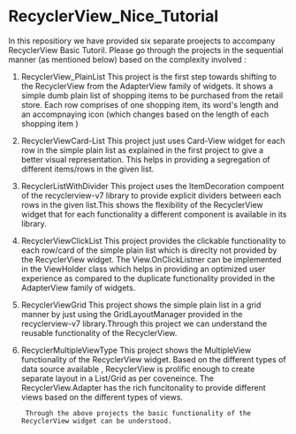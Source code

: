 # RecyclerView_Nice_Tutorial

In this repositiory we have provided six separate proejects to accompany RecyclerView Basic Tutoril.
Please go through the projects in the sequential manner (as mentioned below) based on the complexity involved :

1) RecyclerView_PlainList
    This project is the first step towards shifting to the RecyclerView from the AdapterView family of widgets. It shows a simple dumb plain list of shopping items to be purchased from the retail store. Each row comprises of one shopping item, its word's length and an accompnaying icon (which changes based on the length of each shopping item )
    
2) RecyclerViewCard-List
     This project just uses Card-View widget for each row in the simple plain list as explained in the first project to give a better visual representation. This helps in providing a segregation of different items/rows in the given list.
    
3) RecyclerListWithDivider
      This project uses the ItemDecoration compoent of the recyclerview-v7 library to provide explicit dividers between each rows in the given list.This shows the flexibility of the RecyclerView widget that for each functionality a different component is available in its library. 
      
4) RecyclerViewClickList
       This project provides the clickable functionality to each row/card of the simple plain list which is direclty not provided by the RecyclerView widget. The View.OnClickListner can be implemented in the ViewHolder class which helps in providing an optimized user experience as compared to the duplicate functionality provided in the AdapterView family of widgets. 
       
5) RecyclerViewGrid
        This project shows the simple plain list in a grid manner by just using the GridLayoutManager provided in the recyclerview-v7 library.Through this project we can understand the reusable functionality of the RecyclerView. 

6) RecyclerMultipleViewType
        This project shows the MultipleView functionality of the RecyclerView widget. Based on the different types of data source available , RecyclerView is prolific enough to create separate layout in a List/Grid as per coveneince. The RecyclerView.Adapter has the rich funcitonality to provide different views based on the different types of views. 
        
        Through the above projects the basic functionality of the RecyclerView widget can be understood. 
      
